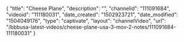 {
    "title": "Cheese Plane",
    "description": "",
    "channelid": "111091684",
    "videoid": "111180031",
    "date_created": "1502923721",
    "date_modified": "1504049176",
    "type": "captivate",
    "layout": "channelVideo",
    "url": "\/bbbusa-latest-videos\/cheese-plane-usa-3-mov-2-notes\/111091684-111180031"
}